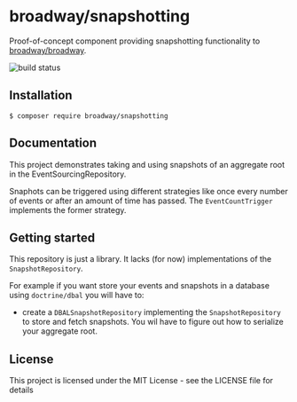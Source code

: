 broadway/snapshotting
=====================

Proof-of-concept component providing snapshotting functionality to [broadway/broadway](https://github.com/broadway/broadway).

![build status](https://github.com/broadway/snapshotting/actions/workflows/ci.yml/badge.svg)

## Installation

```
$ composer require broadway/snapshotting
```

## Documentation
This project demonstrates taking and using snapshots of an aggregate root
in the EventSourcingRepository.

Snaphots can be triggered using different strategies like once every number of events or 
after an amount of time has passed. The `EventCountTrigger` implements the former strategy.

## Getting started
This repository is just a library. It lacks (for now) implementations of the `SnapshotRepository`.

For example if you want store your events and snapshots in a database using `doctrine/dbal`
you will have to:

* create a `DBALSnapshotRepository` implementing the `SnapshotRepository` to store and fetch 
 snapshots. You wil have to figure out how to serialize your aggregate root.

## License
This project is licensed under the MIT License - see the LICENSE file for details
